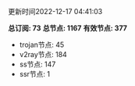 更新时间2022-12-17 04:41:03

**总订阅: 73**
**总节点: 1167**
**有效节点: 377**
- trojan节点: 45
- v2ray节点: 184
- ss节点: 147
- ssr节点: 1
